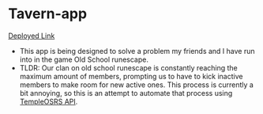 # Tavern-app

[Deployed Link](https://cryptic-inlet-81093.herokuapp.com/)


* This app is being designed to solve a problem my friends and I have run into in the game Old School runescape.
* TLDR: Our clan on old school runescape is constantly reaching the maximum amount of members, prompting us to have to kick inactive members to make room for new active ones. This process is currently a bit annoying, so this is an attempt to automate that process using [TempleOSRS API](https://templeosrs.com/api_doc.php).
